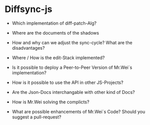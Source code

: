 # Diffsync-js

- Which implementation of diff-patch-Alg?

- Where are the documents of the shadows

- How and why can we adjust the sync-cycle? What are the disadvantages?

- Where / How is the edit-Stack implemented?

- Is it possible to deploy a Peer-to-Peer Version of Mr.Wei´s implementation?

- How is it possible to use the API in other JS-Projects?

- Are the Json-Docs interchangable with other kind of Docs?

- How is Mr.Wei solving the complicts?

- What are possible enhancements of Mr.Wei´s Code? Should you suggest a pull-request?


